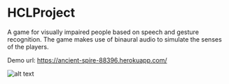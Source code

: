 # HCLProject
A game for visually impaired people based on speech and gesture recognition. The game makes use of binaural audio to simulate the senses of the players.

Demo url: https://ancient-spire-88396.herokuapp.com/

![alt text](https://github.com/manikamittal2898/HCL_Project-Binaural-Game/blob/master/demo.gif)
